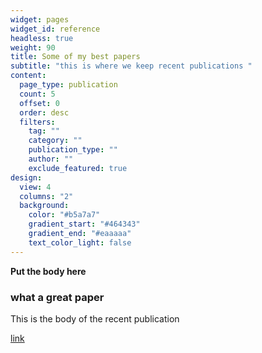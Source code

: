 ```yaml
---
widget: pages
widget_id: reference
headless: true
weight: 90
title: Some of my best papers
subtitle: "this is where we keep recent publications "
content:
  page_type: publication
  count: 5
  offset: 0
  order: desc
  filters:
    tag: ""
    category: ""
    publication_type: ""
    author: ""
    exclude_featured: true
design:
  view: 4
  columns: "2"
  background:
    color: "#b5a7a7"
    gradient_start: "#464343"
    gradient_end: "#eaaaaa"
    text_color_light: false
---
```

**Put the body here**

### what a great paper

This is the body of the recent publication 



[link](www.google.com)